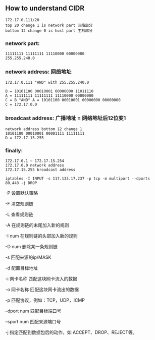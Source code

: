 ## How to understand CIDR
```
172.17.0.111/20
top 20 change 1 is network part 网络部分
bottom 12 change 0 is host part 主机部分
```

### network part: 

```
11111111 11111111 11110000 00000000
255.255.240.0
```
### network address: 网络地址
```
172.17.0.111 "AND" with 255.255.240.0

B = 10101100 00010001 00000000 11011110
A = 11111111 11111111 11110000 00000000
C = B "AND" A = 10101100 00010001 00000000 00000000
C = 172.17.0.0
```

### broadcast address: 广播地址 = 网络地址后12位变1
```
network address bottom 12 change 1 
10101100 00010001 00001111 11111111
D = 172.17.15.255
```
### finally: 
```
172.17.0.1 ~ 172.17.15.254
172.17.0.0 network address
172.17.15.255 broadcast address

```

```shell
iptables -I INPUT -s 117.133.17.237 -p tcp -m multiport --dports 80,443 -j DROP

```

 -P	设置默认策略 

 -F	清空规则链 

 -L	查看规则链

 -A	在规则链的末尾加入新的规则

 -I num	在规则链的头部加入新的规则

 -D num	删除某一条规则链

 -s	匹配来源的ip/MASK

 -d	配置目标地址

 -i 网卡名称	匹配这块网卡流入的数据

-o 网卡名称	匹配这块网卡流出的数据

-p	匹配协议，例如：TCP，UDP，ICMP

–dport num	匹配目标端口号

–sport num	匹配来源端口号

-j	指定匹配到数据包后的动作，如 ACCEPT、DROP、REJECT等。


